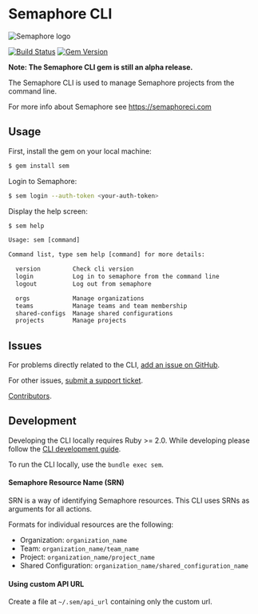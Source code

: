 # Semaphore CLI

![Semaphore logo](https://d1dkupr86d302v.cloudfront.net/assets/application_bootstrap/layout/semaphore-logo-a6d954e176b6975b511f314a0cc808dc94a8030210077e3a6e904fbe69dc5354.svg)

[![Build Status](https://semaphoreci.com/api/v1/renderedtext/cli/branches/master/badge.svg)](https://semaphoreci.com/renderedtext/cli)
[![Gem Version](https://badge.fury.io/rb/sem.svg)](https://badge.fury.io/rb/sem)

__Note: The Semaphore CLI gem is still an alpha release.__

The Semaphore CLI is used to manage Semaphore projects from the command line.

For more info about Semaphore see <https://semaphoreci.com>

## Usage

First, install the gem on your local machine:

``` bash
$ gem install sem
```

Login to Semaphore:

``` bash
$ sem login --auth-token <your-auth-token>
```

Display the help screen:

``` txt
$ sem help

Usage: sem [command]

Command list, type sem help [command] for more details:

  version         Check cli version
  login           Log in to semaphore from the command line
  logout          Log out from semaphore

  orgs            Manage organizations
  teams           Manage teams and team membership
  shared-configs  Manage shared configurations
  projects        Manage projects

```

## Issues

For problems directly related to the CLI, [add an issue on GitHub](https://github.com/renderedtext/cli/issues/new).

For other issues, [submit a support ticket](https://semaphoreci.com/support).

[Contributors](https://github.com/renderedtext/cli/contributors).

## Development

Developing the CLI locally requires Ruby >= 2.0. While developing please follow
the [CLI development guide](guides.md).

To run the CLI locally, use the `bundle exec sem`.

#### Semaphore Resource Name (SRN)

SRN is a way of identifying Semaphore resources. This CLI uses SRNs as arguments
for all actions.

Formats for individual resources are the following:

- Organization: `organization_name`
- Team: `organization_name/team_name`
- Project: `organization_name/project_name`
- Shared Configuration: `organization_name/shared_configuration_name`

#### Using custom API URL

Create a file at `~/.sem/api_url` containing only the custom url.
